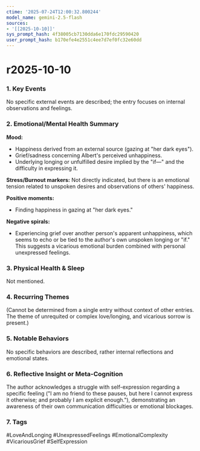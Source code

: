 ```yaml
---
ctime: '2025-07-24T12:00:32.800244'
model_name: gemini-2.5-flash
sources:
- '[[2025-10-10]]'
sys_prompt_hash: 4f38005cb7130dda6e170fdc29590420
user_prompt_hash: b170efe4e2551c4ee7d7ef0fc32e60dd
---
```

# r2025-10-10

### 1. Key Events
No specific external events are described; the entry focuses on internal observations and feelings.

### 2. Emotional/Mental Health Summary

**Mood:**
*   Happiness derived from an external source (gazing at "her dark eyes").
*   Grief/sadness concerning Albert's perceived unhappiness.
*   Underlying longing or unfulfilled desire implied by the "if—" and the difficulty in expressing it.

**Stress/Burnout markers:**
Not directly indicated, but there is an emotional tension related to unspoken desires and observations of others' happiness.

**Positive moments:**
*   Finding happiness in gazing at "her dark eyes."

**Negative spirals:**
*   Experiencing grief over another person's apparent unhappiness, which seems to echo or be tied to the author's own unspoken longing or "if." This suggests a vicarious emotional burden combined with personal unexpressed feelings.

### 3. Physical Health & Sleep
Not mentioned.

### 4. Recurring Themes
(Cannot be determined from a single entry without context of other entries. The theme of unrequited or complex love/longing, and vicarious sorrow is present.)

### 5. Notable Behaviors
No specific behaviors are described, rather internal reflections and emotional states.

### 6. Reflective Insight or Meta-Cognition
The author acknowledges a struggle with self-expression regarding a specific feeling ("I am no friend to these pauses, but here I cannot express it otherwise; and probably I am explicit enough."), demonstrating an awareness of their own communication difficulties or emotional blockages.

### 7. Tags
#LoveAndLonging #UnexpressedFeelings #EmotionalComplexity #VicariousGrief #SelfExpression